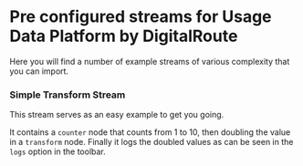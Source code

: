 # Pre configured streams for Usage Data Platform by DigitalRoute

Here you will find a number of example streams of various complexity that you can import.

### Simple Transform Stream

This stream serves as an easy example to get you going.

It contains a `counter` node that counts from 1 to 10, then doubling the value in a `transform` node. Finally it logs the doubled values as can be seen in the `logs` option in the toolbar.